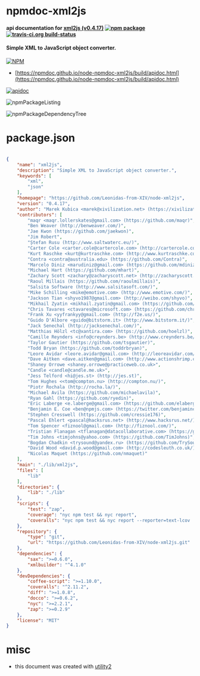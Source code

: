 # npmdoc-xml2js

#### api documentation for  [xml2js (v0.4.17)](https://github.com/Leonidas-from-XIV/node-xml2js)  [![npm package](https://img.shields.io/npm/v/npmdoc-xml2js.svg?style=flat-square)](https://www.npmjs.org/package/npmdoc-xml2js) [![travis-ci.org build-status](https://api.travis-ci.org/npmdoc/node-npmdoc-xml2js.svg)](https://travis-ci.org/npmdoc/node-npmdoc-xml2js)

#### Simple XML to JavaScript object converter.

[![NPM](https://nodei.co/npm/xml2js.png?downloads=true&downloadRank=true&stars=true)](https://www.npmjs.com/package/xml2js)

- [https://npmdoc.github.io/node-npmdoc-xml2js/build/apidoc.html](https://npmdoc.github.io/node-npmdoc-xml2js/build/apidoc.html)

[![apidoc](https://npmdoc.github.io/node-npmdoc-xml2js/build/screenCapture.buildCi.browser.%252Ftmp%252Fbuild%252Fapidoc.html.png)](https://npmdoc.github.io/node-npmdoc-xml2js/build/apidoc.html)

![npmPackageListing](https://npmdoc.github.io/node-npmdoc-xml2js/build/screenCapture.npmPackageListing.svg)

![npmPackageDependencyTree](https://npmdoc.github.io/node-npmdoc-xml2js/build/screenCapture.npmPackageDependencyTree.svg)



# package.json

```json

{
    "name": "xml2js",
    "description": "Simple XML to JavaScript object converter.",
    "keywords": [
        "xml",
        "json"
    ],
    "homepage": "https://github.com/Leonidas-from-XIV/node-xml2js",
    "version": "0.4.17",
    "author": "Marek Kubica <marek@xivilization.net> (https://xivilization.net)",
    "contributors": [
        "maqr <maqr.lollerskates@gmail.com> (https://github.com/maqr)",
        "Ben Weaver (http://benweaver.com/)",
        "Jae Kwon (https://github.com/jaekwon)",
        "Jim Robert",
        "Ștefan Rusu (http://www.saltwaterc.eu/)",
        "Carter Cole <carter.cole@cartercole.com> (http://cartercole.com/)",
        "Kurt Raschke <kurt@kurtraschke.com> (http://www.kurtraschke.com/)",
        "Contra <contra@australia.edu> (https://github.com/Contra)",
        "Marcelo Diniz <marudiniz@gmail.com> (https://github.com/mdiniz)",
        "Michael Hart (https://github.com/mhart)",
        "Zachary Scott <zachary@zacharyscott.net> (http://zacharyscott.net/)",
        "Raoul Millais (https://github.com/raoulmillais)",
        "Salsita Software (http://www.salsitasoft.com/)",
        "Mike Schilling <mike@emotive.com> (http://www.emotive.com/)",
        "Jackson Tian <shyvo1987@gmail.com> (http://weibo.com/shyvo)",
        "Mikhail Zyatin <mikhail.zyatin@gmail.com> (https://github.com/Sitin)",
        "Chris Tavares <ctavares@microsoft.com> (https://github.com/christav)",
        "Frank Xu <yyfrankyy@gmail.com> (http://f2e.us/)",
        "Guido D'Albore <guido@bitstorm.it> (http://www.bitstorm.it/)",
        "Jack Senechal (http://jacksenechal.com/)",
        "Matthias Hölzl <tc@xantira.com> (https://github.com/hoelzl)",
        "Camille Reynders <info@creynders.be> (http://www.creynders.be/)",
        "Taylor Gautier (https://github.com/tsgautier)",
        "Todd Bryan (https://github.com/toddrbryan)",
        "Leore Avidar <leore.avidar@gmail.com> (http://leoreavidar.com/)",
        "Dave Aitken <dave.aitken@gmail.com> (http://www.actionshrimp.com/)",
        "Shaney Orrowe <shaney.orrowe@practiceweb.co.uk>",
        "Candle <candle@candle.me.uk>",
        "Jess Telford <hi@jes.st> (http://jes.st)",
        "Tom Hughes <<tom@compton.nu> (http://compton.nu/)",
        "Piotr Rochala (http://rocha.la/)",
        "Michael Avila (https://github.com/michaelavila)",
        "Ryan Gahl (https://github.com/ryedin)",
        "Eric Laberge <e.laberge@gmail.com> (https://github.com/elaberge)",
        "Benjamin E. Coe <ben@npmjs.com> (https://twitter.com/benjamincoe)",
        "Stephen Cresswell (https://github.com/cressie176)",
        "Pascal Ehlert <pascal@hacksrus.net> (http://www.hacksrus.net/)",
        "Tom Spencer <fiznool@gmail.com> (http://fiznool.com/)",
        "Tristian Flanagan <tflanagan@datacollaborative.com> (https://github.com/tflanagan)",
        "Tim Johns <timjohns@yahoo.com> (https://github.com/TimJohns)",
        "Bogdan Chadkin <trysound@yandex.ru> (https://github.com/TrySound)",
        "David Wood <david.p.wood@gmail.com> (http://codesleuth.co.uk/)",
        "Nicolas Maquet (https://github.com/nmaquet)"
    ],
    "main": "./lib/xml2js",
    "files": [
        "lib"
    ],
    "directories": {
        "lib": "./lib"
    },
    "scripts": {
        "test": "zap",
        "coverage": "nyc npm test && nyc report",
        "coveralls": "nyc npm test && nyc report --reporter=text-lcov | coveralls"
    },
    "repository": {
        "type": "git",
        "url": "https://github.com/Leonidas-from-XIV/node-xml2js.git"
    },
    "dependencies": {
        "sax": ">=0.6.0",
        "xmlbuilder": "^4.1.0"
    },
    "devDependencies": {
        "coffee-script": ">=1.10.0",
        "coveralls": "^2.11.2",
        "diff": ">=1.0.8",
        "docco": ">=0.6.2",
        "nyc": ">=2.2.1",
        "zap": ">=0.2.9"
    },
    "license": "MIT"
}
```



# misc
- this document was created with [utility2](https://github.com/kaizhu256/node-utility2)
